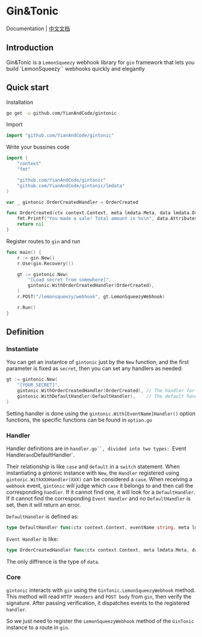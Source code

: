# Gin&Tonic

Documentation | [中文文档](README_zh.md)

## Introduction

Gin&Tonic is a `LemonSqueezy` webhook library for `gin` framework that lets you build `LemonSqueezy`` webhooks quickly and elegantly

## Quick start

Installation

```bash
go get -u github.com/YianAndCode/gintonic
```

Import

```go
import "github.com/YianAndCode/gintonic"
```

Write your bussines code

```go
import (
	"context"
	"fmt"

	"github.com/YianAndCode/gintonic"
	"github.com/YianAndCode/gintonic/lmdata"
)

var _ gintonic.OrderCreatedHandler = OrderCreated

func OrderCreated(ctx context.Context, meta lmdata.Meta, data lmdata.Order) error {
	fmt.Printf("You made a sale! Total amount is %s\n", data.Attributes.TotalFormatted)
	return nil
}
```

Register routes to `gin` and run

```go
func main() {
	r := gin.New()
	r.Use(gin.Recovery())

	gt := gintonic.New(
		"[Load secret from somewhere]",
		gintonic.WithOrderCreatedHandler(OrderCreated),
	)
	r.POST("/lemonsqueezy/webhook", gt.LemonSqueezyWebhook)

	r.Run()
}
```

## Definition

### Instantiate

You can get an instantce of `gintonic` just by the `New` function, and the first parameter is fixed as `secret`, then you can set any handlers as needed:

```go
gt := gintonic.New(
    "[YOUR_SECRET]",
    gintonic.WithOrderCreatedHandler(OrderCreated), // The handler for orcer_created event
    gintonic.WithDefaultHandler(DefaultHandler),    // The default handler
)
```

Setting handler is done using the `gintonic.With[EventName]Handler()` option functions, the specific functions can be found in `option.go`

### Handler

Handler definitions are in `handler.go``, divided into two types: `Event Handler` and `DefaultHandler`.

Their relationship is like `case` and `default` in a `switch` statement. When instantiating a gintonic instance with `New`, the `Handler` registered using `gintonic.WithXXXHandler(XXX)` can be considered a `case`. When receiving a `webhook` event, `gintonic` will judge which `case` it belongs to and then call the corresponding `handler`. If it cannot find one, it will look for a `DefaultHandler`. If it cannot find the corresponding `Event Handler` and no `DefaultHandler` is set, then it will return an error.

`DefaultHandler` is defined as:

```go
type DefaultHandler func(ctx context.Context, eventName string, meta lmdata.Meta, data interface{}) error
```

`Event Handler` is like:

```go
type OrderCreatedHandler func(ctx context.Context, meta lmdata.Meta, data lmdata.Order) error
```

The only diffrence is the type of `data`.

### Core

`gintonic` interacts with `gin` using the `GinTonic.LemonSqueezyWebhook` method. This method will read `HTTP Headers` and `POST body` from `gin`, then verify the signature. After passing verification, it dispatches events to the registered `handler`.

So we just need to register the `LemonSqueezyWebhook` method of the `GinTonic` instance to a route in `gin`.